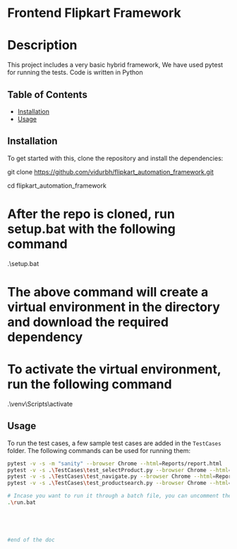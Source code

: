 # Frontend Flipkart Framework

# Description
This project includes a very basic hybrid framework, We have used pytest for running the tests. Code is written in Python

## Table of Contents
- [Installation](#installation)
- [Usage](#usage)


## Installation
To get started with this, clone the repository and install the dependencies:

git clone https://github.com/vidurbh/flipkart_automation_framework.git 


cd flipkart_automation_framework

# After the repo is cloned, run setup.bat with the following command

.\setup.bat 
# The above command will create a virtual environment in the directory and download the required dependency

# To activate the virtual environment, run the following command
.\venv\Scripts\activate

## Usage
To run the test cases, a few sample test cases are added in the `TestCases` folder. The following commands can be used for running them:

```sh
pytest -v -s -m "sanity" --browser Chrome --html=Reports/report.html  
pytest -v -s .\TestCases\test_selectProduct.py --browser Chrome --html=Reports/report.html  
pytest -v -s .\TestCases\test_navigate.py --browser Chrome --html=Reports/report.html  
pytest -v -s .\TestCases\test_productsearch.py --browser Chrome --html=Reports/report.html  

# Incase you want to run it through a batch file, you can uncomment the desired command and run it.
.\run.bat





#end of the doc


